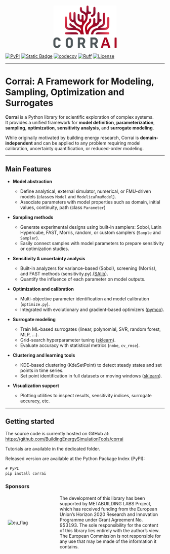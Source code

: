 <p align="center">
  <img src="https://raw.githubusercontent.com/BuildingEnergySimulationTools/corrai/main/logo_corrai.svg" alt="CorrAI" width="200"/>
</p>


[![PyPI](https://img.shields.io/pypi/v/corrai?label=pypi%20package)](https://pypi.org/project/corrai/)
[![Static Badge](https://img.shields.io/badge/python-3.10_%7C_3.12-blue)](https://pypi.org/project/corrai/)
[![codecov](https://codecov.io/gh/BuildingEnergySimulationTools/corrai/branch/main/graph/badge.svg?token=F51O9CXI61)](https://codecov.io/gh/BuildingEnergySimulationTools/corrai)
[![Ruff](https://img.shields.io/endpoint?url=https://raw.githubusercontent.com/astral-sh/ruff/main/assets/badge/v2.json)](https://github.com/astral-sh/ruff)
[![License](https://img.shields.io/badge/License-BSD_3--Clause-blue.svg)](https://opensource.org/licenses/BSD-3-Clause)

---

# Corrai: A Framework for Modeling, Sampling, Optimization and Surrogates

**Corrai** is a Python library for scientific exploration of complex systems.  
It provides a unified framework for **model definition**, **parameterization**, **sampling**, **optimization**, **sensitivity analysis**, and **surrogate modeling**.  

While originally motivated by building energy research, Corrai is **domain-independent** and can be applied to any problem requiring model calibration, uncertainty quantification, or reduced-order modeling.

---

## Main Features

- **Model abstraction**  
  - Define analytical, external simulator, numerical, or FMU-driven models (classes `Model` and `ModelicaFmuModel`).  
  - Associate parameters with model properties such as domain, initial values, continuity,  path  (class `Parameter`)

- **Sampling methods**
  - Generate experimental designs using built-in samplers: Sobol, Latin Hypercube, FAST, Morris, random, or custom samplers (`Sample` and `Sampler`). 
  - Easily connect samples with model parameters to prepare sensitivity or optimization studies.

- **Sensitivity & uncertainty analysis**
  - Built-in analyzers for variance-based (Sobol), screening (Morris), and FAST methods (sensitivity.py).([SAlib](https://salib.readthedocs.io/en/latest/)).  
  - Quantify the influence of each parameter on model outputs.  
  
- **Optimization and calibration**  
  - Multi-objective parameter identification and model calibration (`optimize.py`).  
  - Integrated with evolutionary and gradient-based optimizers ([pymoo](https://pymoo.org/)).  

- **Surrogate modeling**  
  - Train ML-based surrogates (linear, polynomial, SVR, random forest, MLP, …).
  - Grid-search hyperparameter tuning ([sklearn](https://scikit-learn.org/stable/)).
  - Evaluate accuracy with statistical metrics (`nmbe`, `cv_rmse`).   

- **Clustering and learning tools**
  - KDE-based clustering (KdeSetPoint) to detect steady states and set points in time series. 
  - Set point identification in full datasets or moving windows ([sklearn](https://scikit-learn.org/stable/)).

- **Visualization support**  
  - Plotting utilities to inspect results, sensitivity indices, surrogate accuracy, etc.

---
## Getting started

The source code is currently hosted on GitHub
at: https://github.com/BuildingEnergySimulationTools/corrai

Tutorials are available in the dedicated folder.

Released version are available at the Python Package Index (PyPI):

```
# PyPI
pip install corrai
```

### Sponsors
<table style="border-collapse: collapse;">
<tr style="border: 1px solid transparent;">
<td width="150" >
<img src="https://upload.wikimedia.org/wikipedia/commons/b/b7/Flag_of_Europe.svg" alt="eu_flag" width="150"/>
</td>
<td>
The development of this library has been supported by METABUILDING LABS Project, which
has received funding from the European Union’s Horizon 2020 Research and Innovation
Programme under Grant Agreement No. 953193. The sole responsibility for the content of
this library lies entirely with the author’s view. The European Commission is not
responsible for any use that may be made of the information it contains. 
</td>
</tr>
</table>

